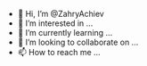 - 👋 Hi, I’m @ZahryAchiev
- 👀 I’m interested in ...
- 🌱 I’m currently learning ...
- 💞️ I’m looking to collaborate on ...
- 📫 How to reach me ...

<!---
ZahryAchiev/ZahryAchiev is a ✨ special ✨ repository because its `README.md` (this file) appears on your GitHub profile.
You can click the Preview link to take a look at your changes.
--->
